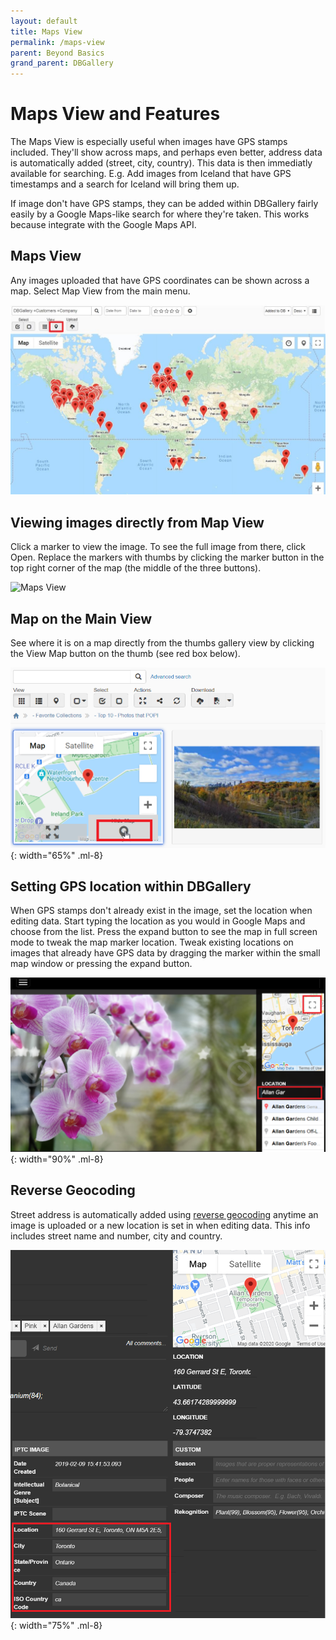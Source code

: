 ```yaml
---
layout: default
title: Maps View
permalink: /maps-view
parent: Beyond Basics
grand_parent: DBGallery
---
```


# Maps View and Features
The Maps View is especially useful when images have GPS stamps included.  They'll show across maps, and perhaps even better, address data is automatically added (street, city, country). This data is then immediatly available for searching.  E.g. Add images from Iceland that have GPS timestamps and a search for Iceland will bring them up.

If image don't have GPS stamps, they can be added within DBGallery fairly easily by a Google Maps-like search for where they're taken.  This works because integrate with the Google Maps API. 

## Maps View
Any images uploaded that have GPS coordinates can be shown across a map.  Select Map View from the main menu.

![Maps View](/assets/MapsView.jpg)

## Viewing images directly from Map View
Click a marker to view the image.  To see the full image from there, click Open.  Replace the markers with thumbs by clicking the marker button in the top right corner of the map (the middle of the three buttons). 

![Maps View](/assets/Maps-Icons-and-Preview.gif)

## Map on the Main View
See where it is on a map directly from the thumbs gallery view by clicking the View Map button on the thumb (see red box below).

![Maps View Thumbs](/assets/MapsView-Thumbs.jpg){: width="65%" .ml-8}

## Setting GPS location within DBGallery
When GPS stamps don't already exist in the image, set the location when editing data.  Start typing the location as you would in Google Maps and choose from the list. Press the expand button to see the map in full screen mode to tweak the map marker location. Tweak existing locations on images that already have GPS data by dragging the marker within the small map window or pressing the expand button.

![Maps View Set Location](/assets/MapsView-SetLocation.png){: width="90%" .ml-8}

## Reverse Geocoding  
Street address is automatically added using <a href="https://en.wikipedia.org/wiki/Reverse_geocoding" target="_blank">reverse geocoding</a> anytime an image is uploaded or a new location is set in when editing data.  This info includes street name and number, city and country.

![Maps View Reverse GeoCoding](/assets/MapsView-ReverseGeocoding.png){: width="75%" .ml-8}

